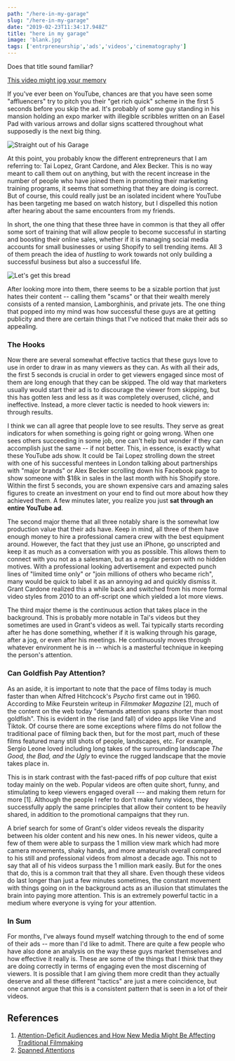 ```yaml
---
path: "/here-in-my-garage"
slug: "/here-in-my-garage"
date: "2019-02-23T11:34:17.948Z"
title: "here in my garage"
image: 'blank.jpg'
tags: ['entrpreneurship','ads','videos','cinematography']
---
```


Does that title sound familiar?

[This video might jog your memory](https://youtu.be/yMha6kJZmrw)

If you've ever been on YouTube, chances are that you have seen some "affluencers" try to pitch you their "get rich quick" scheme in the first 5 seconds before you skip the ad. It's probably of some guy standing in his mansion holding an expo marker with illegible scribbles written on an Easel Pad with various arrows and dollar signs scattered throughout what supposedly is the next big thing. 

![Straight out of his Garage](https://pbs.twimg.com/media/CMaUfyPWIAAtQ-E.jpg "Peep his garage")



At this point, you probably know the different entrepreneurs that I am referring to: Tai Lopez, Grant Cardone, and Alex Becker. This is no way meant to call them out on anything, but with the recent increase in the number of people who have joined them in promoting their marketing training programs, it seems that something that they are doing is correct. But of course, this could really just be an isolated incident where YouTube has been targeting me based on watch history, but I dispelled this notion after hearing about the same encounters from my friends.



In short, the one thing that these three have in common is that they all offer some sort of training that will allow people to become successful in starting and boosting their online sales, whether if it is managing social media accounts for small businesses or using Shopify to sell trending items. All 3 of them preach the idea of *hustling* to work towards not only building a successful business but also a successful life.

![Let's get this bread](https://i.kym-cdn.com/photos/images/original/001/409/466/16a.png)

After looking more into them, there seems to be a sizable portion that just hates their content -- calling them "scams" or that their wealth merely consists of a rented mansion, Lamborghinis, and private jets. The one thing that popped into my mind was how successful these guys are at getting publicity and there are certain things that I've noticed that make their ads so appealing. 



### The Hooks

Now there are several somewhat effective tactics that these guys love to use in order to draw in as many viewers as they can. As with all their ads, the first 5 seconds is crucial in order to get viewers engaged since most of them are long enough that they can be skipped. The old way that marketers usually would start their ad is to discourage the viewer from skipping, but this has gotten less and less as it was completely overused, cliché, and ineffective. Instead, a more clever tactic is needed to hook viewers in: through results.



I think we can all agree that people love to see results. They serve as great indicators for when something is going right or going wrong. When one sees others succeeding in some job, one can't help but wonder if they can accomplish just the same -- if not better. This, in essence, is exactly what these YouTube ads show. It could be Tai Lopez strolling down the street with one of his successful mentees in London talking about partnerships with "major brands" or Alex Becker scrolling down his Facebook page to show someone with $18k in sales in the last month with his Shopify store. Within the first 5 seconds, you are shown expensive cars and amazing sales figures to create an investment on your end to find out more about how they achieved them. A few minutes later, you realize you just **sat through an entire YouTube ad**.



The second major theme that all three notably share is the somewhat low production value that their ads have. Keep in mind, all three of them have enough money to hire a professional camera crew with the best equipment around. However, the fact that they just use an iPhone, go unscripted and keep it as much as a conversation with you as possible. This allows them to connect with you not as a salesman, but as a regular person with no hidden motives. With a professional looking advertisement and expected punch lines of "limited time only" or "join millions of others who became rich",  many would be quick to label it as an annoying ad and quickly dismiss it. Grant Cardone realized this a while back and switched from his more formal video styles from 2010 to an off-script one which yielded a lot more views.



The third major theme is the continuous action that takes place in the background. This is probably more notable in Tai's videos but they sometimes are used in Grant's videos as well. Tai typically starts recording after he has done something, whether if it is walking through his garage, after a jog, or even after his meetings. He continuously moves through whatever environment he is in -- which is a masterful technique in keeping the person's attention.



### Can Goldfish Pay Attention?

As an aside, it is important to note that the pace of films today is much faster than when Alfred Hitchcock's *Psycho* first came out in 1960. According to Mike Feurstein writeup in *Filmmaker Magazine* [2], much of the content on the web today "demands attention spans shorter than most goldfish". This is evident in the rise (and fall) of video apps like Vine and Tiktok. Of course there are some exceptions where films do not follow the traditional pace of filming back then, but for the most part, much of these films featured many still shots of people, landscapes, etc. For example, Sergio Leone loved including long takes of the surrounding landscape *The Good, the Bad, and the Ugly* to evince the rugged landscape that the movie takes place in.



This is in stark contrast with the fast-paced riffs of pop culture that exist today mainly on the web. Popular videos are often quite short, funny, and stimulating to keep viewers engaged overall --- and making them return for more [1].  Although the people I refer to don't make funny videos, they successfully apply the same principles that allow their content to be heavily shared, in addition to the promotional campaigns that they run.



A brief search for some of Grant's older videos reveals the disparity between his older content and his new ones. In his newer videos, quite a few of them were able to surpass the 1 million view mark which had more camera movements, shaky hands, and more amateurish overall compared to his still and professional videos from almost a decade ago. This not to say that all of his videos surpass the 1 million mark easily. But for the ones that do, this is a common trait that they all share. Even though these videos do last longer than just a few minutes sometimes, the constant movement with things going on in the background acts as an illusion that stimulates the brain into paying more attention. This is an extremely powerful tactic in a medium where everyone is vying for your attention.

### In Sum

For months, I've always found myself watching through to the end of some of their ads -- more than I'd like to admit. There are quite a few people who have also done an analysis on the way these guys market themselves and how effective it really is. These are some of the things that I think that they are doing correctly in terms of engaging even the most discerning of viewers. It is possible that I am giving them more credit than they actually deserve and all these different "tactics" are just a mere coincidence, but one cannot argue that this is a consistent pattern that is seen in a lot of their videos.



## References

1. [Attention-Deficit Audiences and How New Media Might Be Affecting Traditional Filmmaking](https://nofilmschool.com/2012/11/attention-deficit-audiences-new-media-filmmaking)
2. [Spanned Attentions](https://filmmakermagazine.com/58685-spanned-attentions/)